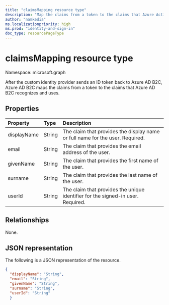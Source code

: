 ```yaml
---
title: "claimsMapping resource type"
description: "Map the claims from a token to the claims that Azure Active Directory B2C recognizes and uses."
author: "namkedia"
ms.localizationpriority: high
ms.prod: "identity-and-sign-in"
doc_type: resourcePageType
---
```


# claimsMapping resource type
Namespace: microsoft.graph

After the custom identity provider sends an ID token back to Azure AD B2C, Azure AD B2C maps the claims from a token to the claims that Azure AD B2C recognizes and uses.

## Properties
|Property|Type|Description|
|:-------|:---|:----------|
|displayName|String|The claim that provides the display name or full name for the user. Required.|
|email|String|The claim that provides the email address of the user.|
|givenName|String|The claim that provides the first name of the user.|
|surname|String|The claim that provides the last name of the user.|
|userId|String|The claim that provides the unique identifier for the signed-in user. Required.|

## Relationships
None.

## JSON representation
The following is a JSON representation of the resource.
<!-- {
  "blockType": "resource",
  "@odata.type": "microsoft.graph.claimsMapping"
}
-->

``` json
{
  "displayName": "String",
  "email": "String",
  "givenName": "String",
  "surname": "String",
  "userId": "String"
  }
```

